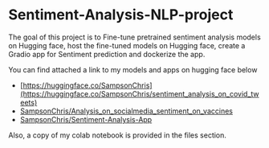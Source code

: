 # Sentiment-Analysis-NLP-project

The goal of this project is to Fine-tune pretrained sentiment analysis models on Hugging face, host the fine-tuned models on Hugging face, create a Gradio app for Sentiment prediction and dockerize the app. 

You can find attached a link to my models and apps on hugging face below 
- [https://huggingface.co/SampsonChris](https://huggingface.co/SampsonChris/sentiment_analysis_on_covid_tweets)
- [SampsonChris/Analysis_on_socialmedia_sentiment_on_vaccines](https://huggingface.co/SampsonChris/Analysis_on_socialmedia_sentiment_on_vaccines)
- [SampsonChris/Sentiment-Analysis-App](https://huggingface.co/spaces/SampsonChris/Sentiment-Analysis-App)

Also, a copy of my colab notebook is provided in the files section. 
